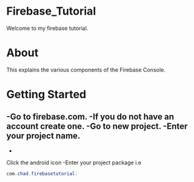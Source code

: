 # Firebase_Tutorial

Welcome to my firebase tutorial.

# About

This explains the various components of the Firebase Console.

# Getting Started

-Go to firebase.com.
-If you do not have an account create one.
-Go to new project.
-Enter your project name.
-
-
Click the android icon
-Enter your project package i.e

```java
com.chad.firebasetutorial:
```